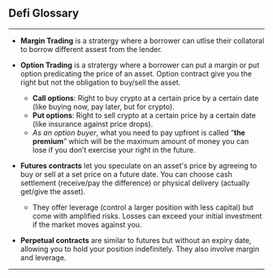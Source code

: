 ## Defi Glossary
---

* **Margin Trading** is a stratergy where a borrower can utlise their collatoral to borrow different assest from the lender.
  
* **Option Trading** is a stratergy where a borrower can put a margin or put option predicating the price of an asset. Option contract give you the right but not the obligation to buy/sell the asset.
    * **Call options**: Right to buy crypto at a certain price by a certain date (like buying now, pay later, but for crypto).
    * **Put options**: Right to sell crypto at a certain price by a certain date (like insurance against price drops).
    * *As an option buyer*, what you need to pay upfront is called “**the premium**” which will be the maximum amount of money you can lose if you don’t exercise your right in the future.

* **Futures contracts** let you speculate on an asset's price by agreeing to buy or sell at a set price on a future date. You can choose cash settlement (receive/pay the difference) or physical delivery (actually get/give the asset).
  * They offer leverage (control a larger position with less capital) but come with amplified risks. Losses can exceed your initial investment if the market moves against you.

* **Perpetual contracts** are similar to futures but without an expiry date, allowing you to hold your position indefinitely. They also involve margin and leverage.

<!-- add horizontal line -->
---

